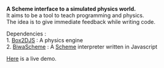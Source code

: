 <b>A Scheme interface to a simulated physics world.</b><br/>
It aims to be a tool to teach programming and physics.<br/>
The idea is to give immediate feedback while writing code.<br/>

Dependencies :<br/>
	1. <a href = "http://box2d-js.sourceforge.net/">Box2DJS</a> : A physics engine<br/>
	2. <a href = "http://www.biwascheme.org/">BiwaScheme</a> : A <a href = "http://en.wikipedia.org/wiki/Scheme_%28programming_language%29">Scheme</a> interpreter written in Javascript<br/>
	
<a href = "http://sachinhosmani.github.io/Scheme-Physics/">Here</a> is a live demo.<br/>


